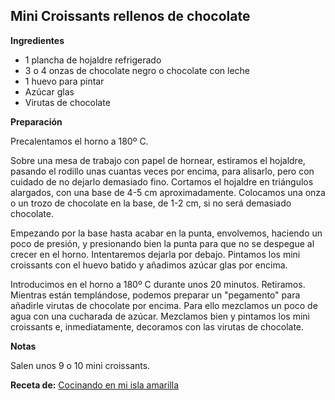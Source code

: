 ## Mini Croissants rellenos de chocolate

**Ingredientes**

- 1 plancha de hojaldre refrigerado
- 3 o 4 onzas de chocolate negro o chocolate con leche
- 1 huevo para pintar
- Azúcar glas
- Virutas de chocolate

**Preparación**

Precalentamos el horno a 180º C.

Sobre una mesa de trabajo con papel de hornear, estiramos el hojaldre, pasando el rodillo unas cuantas veces por encima, para alisarlo, pero con cuidado de no dejarlo demasiado fino. Cortamos el hojaldre en triángulos alargados, con una base de 4-5 cm aproximadamente. Colocamos una onza o un trozo de chocolate en la base, de 1-2 cm, si no será demasiado chocolate.

Empezando por la base hasta acabar en la punta, envolvemos, haciendo un poco de presión, y presionando bien la punta para que no se despegue al crecer en el horno. Intentaremos dejarla por debajo. Pintamos los mini croissants con el huevo batido y añadimos azúcar glas por encima.

Introducimos en el horno a 180º C durante unos 20 minutos. Retiramos. Mientras están templándose, podemos preparar un "pegamento" para añadirle virutas de chocolate por encima. Para ello mezclamos un poco de agua con una cucharada de azúcar. Mezclamos bien y pintamos los mini croissants e, inmediatamente, decoramos con las virutas de chocolate.

**Notas**

Salen unos 9 o 10 mini croissants.

**Receta de:** [Cocinando en mi isla amarilla](http://www.cocinandoenmiislaamarilla.com/2009/11/minicroissants-rellenos-de-chocolate.html)